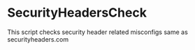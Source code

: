 # SecurityHeadersCheck
This script checks security header related misconfigs same as securityheaders.com
